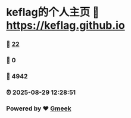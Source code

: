 # keflag的个人主页 :link: https://keflag.github.io 
### :page_facing_up: [22](https://keflag.github.io/tag.html) 
### :speech_balloon: 0 
### :hibiscus: 4942 
### :alarm_clock: 2025-08-29 12:28:51 
### Powered by :heart: [Gmeek](https://github.com/Meekdai/Gmeek)
